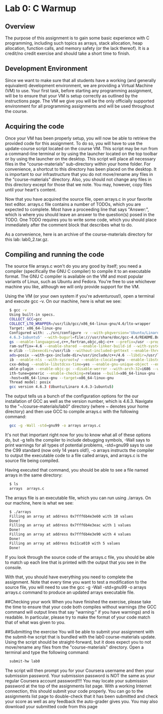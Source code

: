 # Lab 0: C Warmup
## Overview
The purpose of this assignment is to gain some basic experience with C programming, including such topics as arrays, stack allocation, heap allocation, function calls, and memory safety (or the lack thereof). It is a credit/no credit exercise and should take a short time to finish.

## Development Environment
Since we want to make sure that all students have a working (and generally equivalent) development environment, we are providing a Virtual Machine (VM) to use. Your first task, before starting any programming assignment, will be to ensure that your VM is setup correctly as outlined by the instructions page. The VM we give you will be the only officially supported environment for all programming assignments and will be used throughout the course.

## Acquiring the code

Once your VM has been properly setup, you will now be able to retrieve the provided code for this assignment. To do so, you will have to use the update-course script located on the course VM. This script may be run from a command-line terminal or by using the launcher located on the top toolbar or by using the launcher on the desktop. This script will place all necessary files in the "course-materials" sub-directory within your home folder. For convenience, a shortcut to this directory has been placed on the desktop. It is important to our infrastructure that you do not move/rename any files in the "course-materials" directory. Also, you should not change any files in this directory except for those that we note. You may, however, copy files until your heart's content.

Now that you have acquired the source file, open arrays.c in your favorite text editor. arrays.c file contains a number of TODOs, which you are expected to complete. Most have a proceeding line that says "Answer:", which is where you should leave an answer to the question(s) posed in the TODO. One TODO requires you to write some code, which you should place immediately after the comment block that describes what to do.

As a convenience, here is an archive of the course-materials directory for this lab: lab0_2.tar.gz.

## Compiling and running the code

The source file arrays.c won't do you any good by itself; you need a compiler (specifically the GNU C compiler) to compile it to an executable format. The GNU C compiler is available on the VM and most popular variants of Linux, such as Ubuntu and Fedora. You're free to use whichever machine you like, although we will only provide support for the VM.

Using the VM (or your own system if you're adventurous!), open a terminal and execute gcc -v. On our machine, here is what we see:

``` bash
  $ gcc -v
  Using built-in specs.
  COLLECT_GCC=gcc
  COLLECT_LTO_WRAPPER=/usr/lib/gcc/x86_64-linux-gnu/4.6/lto-wrapper
  Target: x86_64-linux-gnu
  Configured with: ../src/configure -v --with-pkgversion='Ubuntu/Linaro
  4.6.3-1ubuntu5' --with-bugurl=file:///usr/share/doc/gcc-4.6/README.Bu
  gs --enable-languages=c,c++,fortran,objc,obj-c++ --prefix=/usr --prog
  ram-suffix=-4.6 --enable-shared --enable-linker-build-id --with-syste
  m-zlib --libexecdir=/usr/lib --without-included-gettext --enable-thre
  ads=posix --with-gxx-include-dir=/usr/include/c++/4.6 --libdir=/usr/l
  ib --enable-nls --with-sysroot=/ --enable-clocale=gnu --enable-libstd
  cxx-debug --enable-libstdcxx-time=yes --enable-gnu-unique-object --en
  able-plugin --enable-objc-gc --disable-werror --with-arch-32=i686 --w
  ith-tune=generic --enable-checking=release --build=x86_64-linux-gnu -
  -host=x86_64-linux-gnu --target=x86_64-linux-gnu
  Thread model: posix
  gcc version 4.6.3 (Ubuntu/Linaro 4.6.3-1ubuntu5)
```
  
The output tells us a bunch of the configuration options for the our installation of GCC as well as the version number, which is 4.6.3. Navigate to the "~/course-materials/lab0" directory (where ~ denotes your home directory) and then use GCC to compile arrays.c with the following command:
```bash
  gcc -g -Wall -std=gnu99 -o arrays arrays.c
```
It's not that important right now for you to know what all of these options do, but -g tells the compiler to include debugging symbols, -Wall says to print warnings for all types of potential problems, -std=gnu99 says to use the C99 standard (now only 14 years old!), -o arrays instructs the compiler to output the executable code to a file called arrays, and arrays.c is the source file being compiled.

Having executed that command, you should be able to see a file named arrays in the same directory:
```bash
  $ ls
  arrays  arrays.c
  ```
The arrays file is an executable file, which you can run using ./arrays. On our machine, here is what we see:
```bash
  $ ./arrays
  Filling an array at address 0x7fff6b4e3e60 with 10 values
  Done!
  Filling an array at address 0x7fff6b4e3eac with 1 values
  Done!
  Filling an array at address 0x7fff6b4e3e90 with 4 values
  Done!
  Filling an array at address 0x11ca010 with 5 values
  Done!
  ```
If you look through the source code of the arrays.c file, you should be able to match up each line that is printed with the output that you see in the console.

With that, you should have everything you need to complete the assignment. Note that every time you want to test a modification to the source file, you will need to use the gcc -g -Wall -std=gnu99 -o arrays arrays.c command to produce an updated arrays executable file.

##Checking your work
When you have finished the exercise, please take the time to ensure that your code both compiles without warnings (the GCC command will output lines that say "warning:" if you have warnings) and is readable. In particular, please try to make the format of your code match that of what was given to you.

##Submitting the exercise
You will be able to submit your assignment with the submit-hw script that is bundled with the lab0 course-materials update. Using the script should be straight-forward, but it does expect you to not move/rename any files from the "course-materials" directory. Open a terminal and type the following command:
```bash
  submit-hw lab0
  ```
The script will then prompt you for your Coursera username and then your submission password. Your submission password is NOT the same as your regular Coursera account password!!!! You may locate your submission password at the top of the assignments list page. With a working Internet connection, this should submit your code properly. You can go to the assignments list page to double-check that it has been submitted and check your score as well as any feedback the auto-grader gives you. You may also download your submitted code from this page
